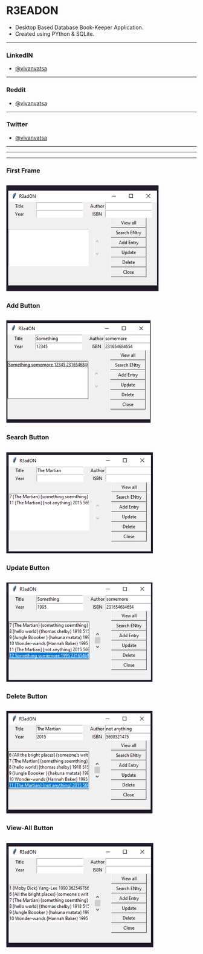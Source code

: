 # R3EADON
* Desktop Based Database Book-Keeper Application.
* Created using PYthon & SQLite.
--------------
### LinkedIN
* [@vivanvatsa](https://www.linkedin.com/in/vivanvatsa/)
--------------
### Reddit 
* [@vivanvatsa](https://www.reddit.com/user/VivanVatsa)
--------------
### Twitter
* [@vivanvatsa](https://www.twitter.com/VivanVatsa)
--------------
--------------
--------------
### First Frame

![alt text](https://github.com/VivanVatsa/R3adON/blob/master/assets/first-look.png)
--------------
### Add Button

![alt text](https://github.com/VivanVatsa/R3adON/blob/master/assets/Add-Entry.png)
--------------
### Search Button

![alt text](https://github.com/VivanVatsa/R3adON/blob/master/assets/Search.png)
--------------
### Update Button

![alt text](https://github.com/VivanVatsa/R3adON/blob/master/assets/update.png)
--------------
### Delete Button

![alt text](https://github.com/VivanVatsa/R3adON/blob/master/assets/Delete.png)
--------------
### View-All Button

![alt text](https://github.com/VivanVatsa/R3adON/blob/master/assets/View-all.png)
--------------
